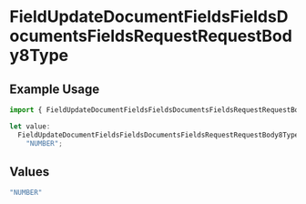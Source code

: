 # FieldUpdateDocumentFieldsFieldsDocumentsFieldsRequestRequestBody8Type

## Example Usage

```typescript
import { FieldUpdateDocumentFieldsFieldsDocumentsFieldsRequestRequestBody8Type } from "@documenso/sdk-typescript/models/operations";

let value:
  FieldUpdateDocumentFieldsFieldsDocumentsFieldsRequestRequestBody8Type =
    "NUMBER";
```

## Values

```typescript
"NUMBER"
```